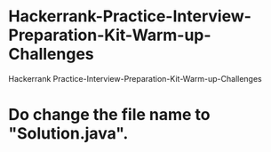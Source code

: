 # Hackerrank-Practice-Interview-Preparation-Kit-Warm-up-Challenges
Hackerrank Practice-Interview-Preparation-Kit-Warm-up-Challenges


# Do change the file name to "Solution.java".
